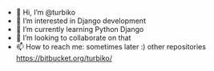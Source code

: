 - 👋 Hi, I’m @turbiko
- 👀 I’m interested in Django development
- 🌱 I’m currently learning Python Django
- 💞️ I’m looking to collaborate on that
- 📫 How to reach me: sometimes later :)
other repositories
https://bitbucket.org/turbiko/

<!---
turbiko/turbiko is a ✨ special ✨ repository because its `README.md` (this file) appears on your GitHub profile.
You can click the Preview link to take a look at your changes.
--->
